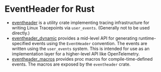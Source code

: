 # EventHeader for Rust

- [eventheader](eventheader) is a utility crate implementing tracing
  infrastructure for writing Linux Tracepoints via `user_events`.
  (Generally not to be used directly.)
- [eventheader_dynamic](eventheader_dynamic) provides a mid-level API
  for generating runtime-specified events using the `EventHeader`
  convention. The events are written using the `user_events` system.
  This is intended for use as an implementation layer for a higher-level
  API like OpenTelemetry.
- [eventheader_macros](eventheader_macros) provides proc macros for
  compile-time-defined events. The macros are exposed by the
  `eventheader` crate.
